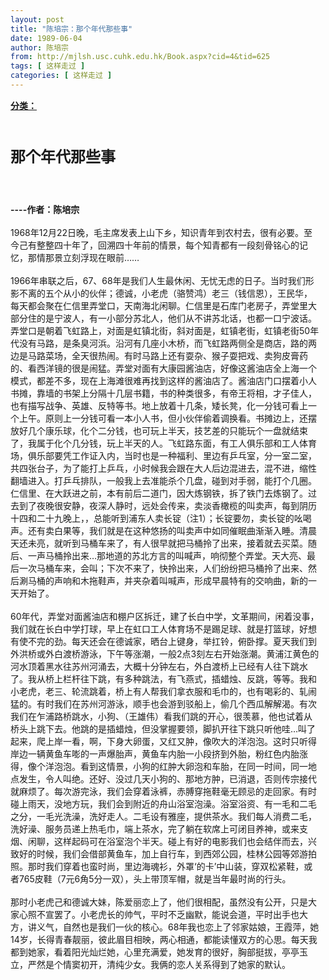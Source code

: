 ```yaml
---
layout: post
title: "陈培宗：那个年代那些事"
date: 1989-06-04
author: 陈培宗
from: http://mjlsh.usc.cuhk.edu.hk/Book.aspx?cid=4&tid=625
tags: [ 这样走过 ]
categories: [ 这样走过 ]
---
```


<div style="margin: 15px 10px 10px 0px;">
 <div>
  <span id="ctl00_ContentPlaceHolder1_chapter1_SubjectLabel" style="font-weight:bold;text-decoration:underline;">
   分类：
  </span>
 </div>
 <b>
  <font size="5">
   <p>
    <br/>
    那个年代那些事
   </p>
  </font>
  <br/>
  <br/>
  ----作者：陈培宗
 </b>
 <br/>
 <br/>
 1968年12月22日晚，毛主席发表上山下乡，知识青年到农村去，很有必要。至今己有整整四十年了，回溯四十年前的情景，每个知青都有一段刻骨铭心的记忆，那情那景立刻浮现在眼前……
 <br/>
 <br/>
 1966年串联之后，67、68年是我们人生最休闲、无忧无虑的日子。当时我们形影不离的五个从小的伙伴；德诚，小老虎（骆赞鸿）老三（钱信恩），王民华，每天都会聚在仁信里弄堂口，天南海北闲聊。仁信里是石库门老房子，弄堂里大部分住的是宁波人，有一小部分苏北人，他们从不讲苏北话，也都一口宁波话。弄堂口是朝着飞虹路上，对面是虹镇北街，斜对面是，虹镇老街，虹镇老街50年代没有马路，是条臭河浜。沿河有几座小木桥，而飞虹路两侧全是商店，路的两边是马路菜场，全天很热闹。有时马路上还有耍杂、猴子耍把戏、卖狗皮膏药的、看西洋镜的很是闹猛。弄堂对面有大康园酱油店，好像这酱油店全上海一个模式，都差不多，现在上海滩很难再找到这样的酱油店了。酱油店门口摆着小人书摊，靠墙的书架上分隔十几层书籍，书的种类很多，有帝王将相，才子佳人，也有描写战争、英雄、反特等书。地上放着十几条，矮长凳，化一分钱可看上一个上午。原则上一分钱可看一本小人书，但小伙伴偷着调换看。书摊边上，还摆放好几个康乐球，化个二分钱，也可玩上半天，技艺差的只能玩个一盘就结束了，我属于化个几分钱，玩上半天的人。飞虹路东面，有工人俱乐部和工人体育场，俱乐部要凭工作证入内，当时也是一种福利、里边有乒乓室，分一室二室，共四张台子，为了能打上乒乓，小时候我会跟在大人后边混进去，混不进，缩性翻墙进入。打乒乓排队，一般我上去准能杀个几盘，碰到对手弱，能打个几圈。仁信里、在大跃进之前，本有前后二道门，因大炼钢铁，拆了铁门去炼钢了。过去到了夜晚很安静，夜深人静时，远处会传来，卖淡香橄榄的叫卖声，每到阴历十四和二十九晚上，，总能听到浦东人卖长锭（注1）；长锭要勿，卖长锭的吆喝声。还有卖白果等，我们就是在这种悠扬的叫卖声中如同催眠曲渐渐入睡。清晨天还未亮，就听到马桶车来了，有人很早就把马桶拎了出来，接着就去买菜。随后、一声马桶拎出来…那地道的苏北方言的叫喊声，响彻整个弄堂。天大亮、最后一次马桶车来，会叫；下次不来了，快拎出来，人们纷纷把马桶拎了出来、然后涮马桶的声响和木拖鞋声，并夹杂着叫喊声，形成早晨特有的交响曲，新的一天开始了。
 <br/>
 <br/>
 60年代，弄堂对面酱油店和棚户区拆迁，建了长白中学，文革期间，闲着没事，我们就在长白中学打球，早上在虹口工人体育场不是踢足球、就是打篮球，好想有使不完的劲。每天还会在德诚家，晒台上键身，举扛铃，俯卧撑。夏天我们到外洪桥或外白渡桥游泳，下午等涨潮，一般2点3刻左右开始涨潮。黄浦江黄色的河水顶着黑水往苏州河涌去，大概十分钟左右，外白渡桥上已经有人往下跳水了。我从桥上栏杆往下跳，有多种跳法，有飞燕式，插蜡烛、反跳，等等。我和小老虎，老三、轮流跳着，桥上有人帮我们拿衣服和毛巾的，也有喝彩的、轧闹猛的。有时我们在苏州河游泳，顺手也会游到驳船上，偷几个西瓜解解渴。有次我们在乍浦路桥跳水，小狗、（王雄伟）看我们跳的开心，很羡慕，他也试着从桥头上跳下去。他跳的是插蜡烛，但没掌握要领，脚扒开往下跳只听他哇…叫了起来，爬上岸一看，啊，下身大卵蛋，又红又肿，像吹大的洋泡泡。这时只听得岸边一辆黄鱼车嘭的一声爆胎声，黄鱼车内胎一小段挤到外胎，粉红色内胎涨得，像个洋泡泡。看到这情景，小狗的红肿大卵泡和车胎，在同一时间，同一地点发生，令人叫绝。还好、没过几天小狗的、那地方肿，已消退，否则传宗接代就麻烦了。每次游完泳，我们会穿着泳裤，赤膊穿拖鞋毫无顾忌的走回家。有时碰上雨天，没地方玩，我们会到附近的舟山浴室泡澡。浴室浴资、有一毛和二毛之分，一毛光洗澡，洗好走人。二毛设有雅座，提供茶水。我们每人消费二毛，洗好澡、服务员递上热毛巾，端上茶水，完了躺在软席上可闭目养神，或来支烟、闲聊，这样起码可在浴室泡个半天。碰上有好的电影我们也会结伴而去，兴致好的时候，我们会借部黄鱼车，加上自行车，到西郊公园，桂林公园等郊游拍照。那时我们穿着也蛮时尚，里边海魂衫，外罩‘的卡’中山装，穿双松紧鞋，或者765皮鞋（7元6角5分一双），头上带顶军帽，就是当年最时尚的行头。
 <br/>
 <br/>
 那时小老虎己和德诚大妹，陈爱丽恋上了，他们很相配，虽然没有公开，只是大家心照不宣罢了。小老虎长的帅气，平时不乏幽默，能说会道，平时出手也大方，讲义气，自然也是我们一伙的核心。68年我也恋上了邻家姑娘，王霞萍，她14岁，长得青春靓丽，彼此眉目相映，两心相通，都能读懂双方的心思。每天我都到她家，看着阳光灿烂她，心里充满爱，她发育的很好，胸部挺拔，亭亭玉立，严然是个情窦初开，清纯少女。我俩的恋人关系得到了她家的默认。
</div>
